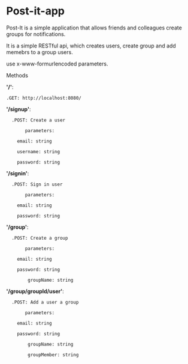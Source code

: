 # Post-it-app
Post-It is a simple application that allows friends and colleagues create groups for notifications.

It is a simple RESTful api, which creates users, create group and add memebrs to a group users.

use x-www-formurlencoded parameters.

Methods

<b>'/'</b>:<br/>

	.GET: http://localhost:8080/
    
    
<b>'/signup'</b>:

      .POST: Create a user
      
           parameters:
	   	
		email: string
		
		username: string
		
		password: string

<b>'/signin'</b>:

      .POST: Sign in user
      
           parameters:
	   
	   	email: string
	   
	   	password: string

<b>'/group'</b>:

      .POST: Create a group
      
           parameters:
		
		email: string

		password: string
        
        	groupName: string
        
<b>'/group/groupId/user'</b>:

      .POST: Add a user a group
      
           parameters:
	    
		email: string

		password: string
        
        	groupName: string
        
        	groupMember: string
